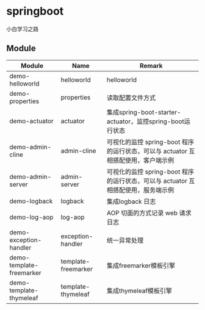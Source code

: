 # springboot

小白学习之路

## Module

| Module                   | Name                | Remark                                                       |
| ------------------------ | ------------------- | ------------------------------------------------------------ |
| demo-helloworld          | helloworld          | helloworld                                                   |
| demo-properties          | properties          | 读取配置文件方式                                             |
| demo-actuator            | actuator            | 集成spring-boot-starter-actuator，监控spring-boot运行状态    |
| demo-admin-cline         | admin-cline         | 可视化的监控 spring-boot 程序的运行状态，可以与 actuator 互相搭配使用，客户端示例 |
| demo-admin-server        | admin-server        | 可视化的监控 spring-boot 程序的运行状态，可以与 actuator 互相搭配使用，服务端示例 |
| demo-logback             | logback             | 集成logback 日志                                             |
| demo-log-aop             | log-aop             | AOP 切面的方式记录 web 请求日志                              |
| demo-exception-handler   | exception-handler   | 统一异常处理                                                 |
| demo-template-freemarker | template-freemarker | 集成freemarker模板引擎                                       |
| demo-template-thymeleaf  | template-thymeleaf  | 集成thymeleaf模板引擎                                        |



